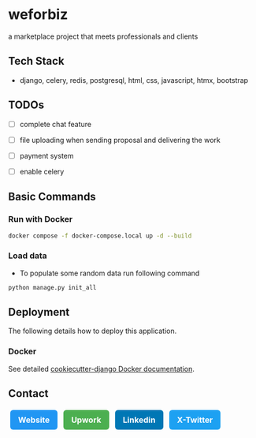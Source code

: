 # weforbiz

a marketplace project that meets professionals and clients

## Tech Stack
- django, celery, redis, postgresql, html, css, javascript, htmx, bootstrap

## TODOs

- [ ] complete chat feature
- [ ] file uploading when sending proposal and delivering the work
- [ ] payment system
- [ ] enable celery



## Basic Commands

### Run with Docker
```bash
docker compose -f docker-compose.local up -d --build
```

### Load data

- To populate some random data run following command
```bash
python manage.py init_all
```


## Deployment

The following details how to deploy this application.

### Docker

See detailed [cookiecutter-django Docker documentation](https://cookiecutter-django.readthedocs.io/en/latest/3-deployment/deployment-with-docker.html).

## Contact

<div>
  <a href="https://kayace.com/" target="_blank" 
     style="display:inline-block;padding:10px 16px;margin:4px;font-size:16px;font-weight:bold;color:white;background-color:#2196f3;text-decoration:none;border-radius:6px;">
    Website
  </a>
  <a href="https://www.upwork.com/freelancers/~01250366c1d60c34c3" target="_blank" 
     style="display:inline-block;padding:10px 16px;margin:4px;font-size:16px;font-weight:bold;color:white;background-color:#4caf50;text-decoration:none;border-radius:6px;">
    Upwork
  </a>
  <a href="https://www.linkedin.com/in/adnan-kayace/" target="_blank" 
     style="display:inline-block;padding:10px 16px;margin:4px;font-size:16px;font-weight:bold;color:white;background-color:#0077b5;text-decoration:none;border-radius:6px;">
    Linkedin
  </a>
  <a href="https://x.com/adnankayace" target="_blank" 
     style="display:inline-block;padding:10px 16px;margin:4px;font-size:16px;font-weight:bold;color:white;background-color:#1da1f2;text-decoration:none;border-radius:6px;">
    X-Twitter
  </a>
</div>

